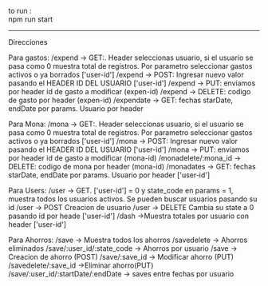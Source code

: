 to run :    
    npm run start


--------------------------------------------------------------------------------------------
Direcciones

Para gastos:
    /expend  -> GET:. Header seleccionas usuario, si el usuario se pasa como 0 muestra total de registros. Por parametro seleccionar gastos activos o ya borrados ['user-id']
    /expend  -> POST: Ingresar nuevo valor pasando el HEADER ID DEL USUARIO ['user-id']
    /expend  -> PUT: enviamos por header id de gasto a modificar (expen-id)
    /expend -> DELETE: codigo de gasto por header (expen-id)
    /expendate -> GET: fechas starDate, endDate por params. Usuario por header

Para Mona:
    /mona   -> GET:. Header seleccionas usuario, si el usuario se pasa como 0 muestra total de registros. Por parametro seleccionar gastos activos o ya borrados ['user-id']
    /mona   -> POST: Ingresar nuevo valor pasando el HEADER ID DEL USUARIO ['user-id']
    /mona -> PUT: enviamos por header id de gasto a modificar (mona-id)
    /monadelete/:mona_id -> DELETE: codigo de mona por header (mona-id)
    /monadates -> GET: fechas starDate, endDate por params. Usuario por header ['user-id']

Para Users:
    /user -> GET. ['user-id'] = 0 y state_code en params = 1, muestra todos los usuarios activos. Se pueden buscar usuarios pasando su id
    /user -> POST Creacion de usuario
    /user -> DELETE Cambia su state a 0 pasando id por heade ['user-id']
    /dash ->Muestra totales por usuario con header ['user-id']

Para Ahorros:
    /save -> Muestra todos los ahorros
    /savedelete -> Ahorros eliminados
    /save/:user_id/:state_code -> Ahorros por usuario
    /save -> Creacion de ahorro (POST)
    /save/:save_id -> Modificar ahorro (PUT)
    /savedelete/:save_id ->Eliminar ahorro(PUT)
    /save/:user_id/:startDate/:endDate -> saves entre fechas por usuario